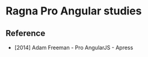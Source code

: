 Ragna Pro Angular studies
=========================




Reference
---------

* [2014] Adam Freeman - Pro AngularJS - Apress


